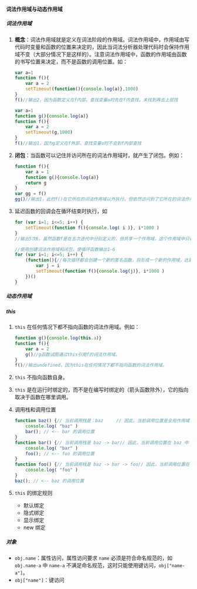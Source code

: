 #### 词法作用域与动态作用域

##### 词法作用域

1. **概念**：词法作用域就是定义在词法阶段的作用域。词法作用域中，作用域由写代码时变量和函数的位置来决定的，因此当词法分析器处理代码时会保持作用域不变（大部分情况下是这样的）。注意词法作用域中，函数的作用域由函数的书写位置来决定，而不是函数的调用位置。如：

   ```javascript
   var a=1
   function f(){
       var a = 2
       setTimeout(function(){console.log(a)},1000)
   }
   f()//输出2，因为函数定义在f内部，查找变量a时先在f内查找，未找到再去上层找
   
   var a=1
   function g(){console.log(a)}
   function f(){
       var a = 2
       setTimeout(g,1000)
   }
   f()//输出1，因为g定义在f外部，查找变量a时不会到f内部查找
   ```

2. **闭包**：当函数可以记住并访问所在的词法作用域时，就产生了闭包。例如：

   ```javascript
   function f(){
       var a = 1
       function g(){console.log(a)}
       return g
   }
   var gg = f()
   gg()//输出1，此时f()在它所在的词法作用域以外执行，但依然访问到了它所在的词法作用域，可以称为产生了闭包
   ```

3. 延迟函数的回调会在循环结束时执行，如

   ```javascript
   for (var i=1; i<=5; i++) {
       setTimeout(function f(){console.log( i )}, i*1000 )
   }
   //输出5次6，虽然函数f是在五次迭代中分别定义的，但共享一个作用域，这个作用域中只有一个i，固每次都会打印出相同的值。
   
   //使用创建词法作用域和闭包，使循环函数输出1-6
   for (var i=1; i<=5; i++) {
       (function(){//每次循环都会创建一个新的匿名函数，将形成一个新的作用域，达到循环输出的目的。
           var j = i
           setTimeout(function f(){console.log(j)}, i*1000 )
       })()
   }
   ```

##### 动态作用域

##### this

1. `this` 在任何情况下都不指向函数的词法作用域。例如：

   ```javascript
   function g(){console.log(this.a)}
   function f(){
       var a = 2
       g()//g函数试图通过this引用f的词法作用域。
   }
   f()//输出undefined，因为this在任何情况下都不指向函数的词法作用域。
   ```

2. `this` 不指向函数自身。

3. `this` 是在运行时绑定的，而不是在编写时绑定的（箭头函数除外），它的指向取决于函数在哪里调用。

4. 调用栈和调用位置

   ```javascript
   function baz() {// 当前调用栈是：baz     // 因此，当前调用位置是全局作用域 
       console.log( "baz" )
       bar(); // <-- bar 的调用位置
   }
   function bar() {// 当前调用栈是 baz -> bar// 因此，当前调用位置在 baz 中
       console.log( "bar" )
       foo(); // <-- foo 的调用位置
   }
   function foo() {// 当前调用栈是 baz -> bar -> foo// 因此，当前调用位置在 bar 中
       console.log( "foo" )
   }
   baz(); // <-- baz 的调用位置
   ```

5. `this` 的绑定规则

   - 默认绑定
   - 隐式绑定
   - 显示绑定
   - new 绑定

##### 对象

- `obj.name`：属性访问，属性访问要求 `name` 必须是符合命名规范的，如 `obj.name-a` 中 `name-a` 不满足命名规范，这时只能使用键访问，`obj["name-a"]`。
- `obj["name"]`：键访问